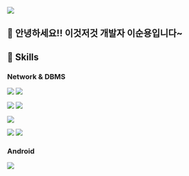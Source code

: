 <a href="https://www.naver.com/" target="_blank"><img src="https://img.shields.io/badge/tnsdyd6933@naver.com-03C75A?style=flat-square&logo=naver&logoColor=EEEEEE"/></a>

## 👋 안녕하세요!! 이것저것 개발자 이순용입니다~

## 💪 Skills
### Network & DBMS
<a href="https://spring.io/projects/spring-boot" target="_blank"><img src="https://img.shields.io/badge/Spring Boot-6DB33F?style=flat-square&logo=springboot&logoColor=EEEEEE"/></a>
<a href="https://nodejs.org/en" target="_blank"><img src="https://img.shields.io/badge/Node.js-339933?style=flat-square&logo=nodedotjs&logoColor=EEEEEE"/></a>

<a href="https://www.mysql.com/" target="_blank"><img src="https://img.shields.io/badge/MySQL-4479A1?style=flat-square&logo=mysql&logoColor=EEEEEE"/></a>
<a href="https://www.postgresql.org/" target="_blank"><img src="https://img.shields.io/badge/PostgreSQL-4169E1?style=flat-square&logo=postgresql&logoColor=EEEEEE"/></a>

<a href="https://aws.amazon.com/?nc2=h_lg" target="_blank"><img src="https://img.shields.io/badge/AWS-FF9900?style=flat-square&logo=amazonec2&logoColor=EEEEEE"/></a>

<a href="https://aws.amazon.com/?nc2=h_lg" target="_blank"><img src="https://img.shields.io/badge/AWS-FF9900?style=flat-square&logo=amazonec2&logoColor=EEEEEE"/></a>
<a href="https://aws.amazon.com/?nc2=h_lg" target="_blank"><img src="https://img.shields.io/badge/AWS-FF9900?style=flat-square&logo=amazonec2&logoColor=EEEEEE"/></a>

### Android
<a href="https://developer.android.com/?hl=ko" target="_blank"><img src="https://img.shields.io/badge/AndroidStudio-34A853?style=flat-square&logo=android&logoColor=EEEEEE"/></a>
